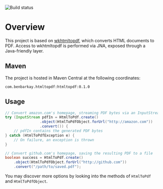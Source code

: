 ![Build status](https://travis-ci.org/benbarkay/htmltopdf-java.svg?branch=master)

# Overview
This project is based on [wkhtmltopdf](https://github.com/wkhtmltopdf/wkhtmltopdf), which converts HTML documents to PDF.
Access to wkhtmltopdf is performed via JNA, exposed through a Java-friendly layer.

## Maven

The project is hosted in Maven Central at the following coordinates:
 
`com.benbarkay.htmltopdf:htmltopdf:0.1.0`

## Usage

```java
// Convert amazon.com's homepage, streaming PDF bytes via an InputStream
try (InputStream pdfIn = HtmlToPdf.create()
                .object(HtmlToPdfObject.forUrl("http://amazon.com"))
                .convert()) {
    // pdfIn contains the generated PDF bytes
} catch (HtmlToPdfException e) {
    // On failure, an exception is thrown
}

// Convert github.com's homepage, saving the resulting PDF to a file
boolean success = HtmlToPdf.create()
    .object(HtmlToPdfObject.forUrl("http://github.com"))
    .convert("/path/to/saved.pdf");
```
        
You may discover more options by looking into the methods of `HtmlToPdf` and `HtmlToPdfObject`.